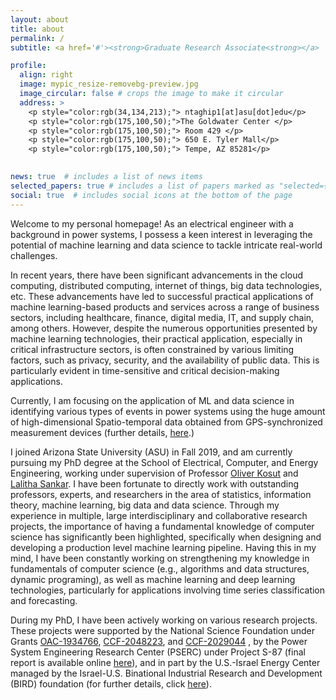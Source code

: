 ```yaml
---
layout: about
title: about
permalink: /
subtitle: <a href='#'><strong>Graduate Research Associate<strong></a>  @ Arizona State University.

profile:
  align: right
  image: mypic_resize-removebg-preview.jpg
  image_circular: false # crops the image to make it circular
  address: >
    <p style="color:rgb(34,134,213);"> ntaghip1[at]asu[dot]edu</p>
    <p style="color:rgb(175,100,50);">The Goldwater Center </p>
    <p style="color:rgb(175,100,50);"> Room 429 </p>
    <p style="color:rgb(175,100,50);"> 650 E. Tyler Mall</p>
    <p style="color:rgb(175,100,50);"> Tempe, AZ 85281</p>
    

news: true  # includes a list of news items
selected_papers: true # includes a list of papers marked as "selected={true}"
social: true  # includes social icons at the bottom of the page
---
```


Welcome to my personal homepage! As an electrical engineer with a background in power systems, I possess a keen interest in leveraging the potential of machine learning and data science to tackle intricate real-world challenges.

In recent years, there have been significant advancements in the cloud computing, distributed computing, internet of things, big data technologies, etc. These advancements have led to successful practical applications of machine learning-based products and services across a range of business sectors, including healthcare, finance, digital media, IT, and supply chain, among others. However, despite the numerous opportunities presented by machine learning technologies, their practical application, especially in critical infrastructure sectors, is often constrained by various limiting factors, such as privacy, security, and the availability of public data. This is particularly evident in time-sensitive and critical decision-making applications.

Currently, I am focusing on the application of ML and data science in identifying various types of events in power systems using the huge amount of high-dimensional Spatio-temporal data obtained from GPS-synchronized measurement devices (further details, <a href="https://sankar.engineering.asu.edu/high-dimensional-spatio-temporal-data-science-for-a-resilient-power-grid-towards-real-time-integration-of-synchrophasor-data/">here</a>.)

I joined Arizona State University (ASU) in Fall 2019, and am currently pursuing my PhD degree at the School of Electrical, Computer, and Energy Engineering, working under supervision of Professor <a href="https://sites.google.com/site/okosut/">Oliver Kosut</a> and  <a href="https://sankar.engineering.asu.edu/">Lalitha Sankar</a>. I have been fortunate to directly work with outstanding professors, experts, and researchers in the area of statistics, information theory, machine learning, big data and data science. 
Through my experience in multiple, large interdisciplinary and collaborative research projects,  the  importance of having a fundamental knowledge of computer science has significantly been highlighted, specifically when designing and developing a production level machine learning pipeline. 
Having this in my mind, I have been constantly working on strengthening my knowledge in fundamentals of computer science (e.g., algorithms and data structures, dynamic programing), as well as machine learning and deep learning technologies, particularly for applications involving time series classification and forecasting. 


<p>
During my PhD, I have been actively working on various research projects. These projects were supported by the National Science Foundation under Grants  <a href="https://nsf.gov/awardsearch/showAward?AWD_ID=1934766&HistoricalAwards=false">OAC-1934766</a>,  <a href="https://www.nsf.gov/awardsearch/showAward?AWD_ID=2048223&HistoricalAwards=false">CCF-2048223</a>, and <a href="https://nsf.gov/awardsearch/showAward?AWD_ID=2029044&HistoricalAwards=false">CCF-2029044</a> , by the Power System Engineering Research Center (PSERC) under Project S-87 (final report is
available online <a href="https://documents.pserc.wisc.edu/documents/publications/reports/2021_reports/S_87_Final_Report.pdf">here</a>), and in part by the U.S.-Israel Energy Center managed by the Israel-U.S. Binational Industrial Research and Development (BIRD) foundation (for further details, click <a href="https://us-isr-energycenter.org/energy_cyber/USIE.html">here</a>).
</p> 


<!-- In the recent years, technological advancements in distributed computing, internet of things, big data and cloud computing as well as many successful practical applications of the machine learning-based products and services, have provided wide range of opportunities for almost every business sector in our industrial world. Examples include but not limited to healthcare, digital media industry, IT industry, supply chain, etc. However, the practical application of machine learning technologies in industries and critical infrastructure sectors, specifically in time sensitive and critical decision-making applications, are often restricted by many limiting factors such as privacy, security, and publicly available data. -->

 <!-- particularly in the power system and smart grid domains. With a solid background in these areas, I am well-equipped to harness the power of state-of-the-art ML and artificial intelligence techniques to address the challenges faced by industries today. My overarching goal is to make a significant contribution towards solving real-world problems by applying my expertise in ML and data science. --> 

<!-- As an electrical engineer with a solid background on power system and smart grid technologies, I am passionate for exploiting the power of machine learning technology and data science in solving complex real-world problems. 

In the recent years, technological advancements in distributed computing, internet of things, big data and cloud computing as well as many successful practical applications of the machine learning-based products and services, have provided wide range of opportunities for almost every business sector in our industrial world. Examples include but not limited to healthcare, digital media industry, IT industry, supply chain, etc. However, the practical application of machine learning technologies in industries and critical infrastructure sectors, specifically in time sensitive and critical decision-making applications, are often restricted by many limiting factors such as privacy, security, and publicly available data. 
-->



<!-- I have 8+ years of experience in variety of topics related to the power system and smart grid.  -->
<!-- Considering my interest and knowledge of the state-of-the-art machine learning (ML) and data science techniques, the overarching goal of my research is to exploit the power of ML and artificial intelligence techniques in solving real-world problems.   -->
<!-- I am highly interested in solving the real-world problems of complex systems (e.g., power systems, eMobility networks, etc.) by exploiting the power of machine learning and artificial intelligence techniques.  -->




 <!-- Currently, I am a graduate research associate at the School of Electrical, Computer, and Energy 
Engineering @Arizona State University, AZ, USA. Along with my advisors, Professor <a href="https://sankar.engineering.asu.edu/">Lalitha Sankar</a> and Professor <a href="https://sites.google.com/site/okosut/">Oliver Kosut</a>, we are working on the application of machine learning (ML) techniques 
in identifying various types of events in power systems using the huge amount of 
high-dimensional Spatio-temporal data obtained from GPS-synchronized 
phasor measurement units (PMU) devices. -->


<!-- My research interest and experience focuses on: 

<ul>
  <li> Machine learning (ML) and data science application in power system operation </li>
  <li> Power system dynamics and stability </li>
  <li> Resilience in critical infrastructure networks </li>
  <li> Battery energy storage systems and their integration to renewable energy sources </li>
</ul> -->

<!-- 
I have an extensive research in the problems 

 -->

<!-- My undergraduate and master's studies significantly helped me to improve my knowledge in the area of electrical engineering and fundamentals of power systems. During my PhD studies, I have been fortunate to directly work with outstanding professors and researchers who are expert in the area of statistics, machine learning, big data and data science, and therefore, I was able to enhance my knowledge and understanding in these fields as well. 

Considering my research experience on a variety of topics related to power systems as complex dynamical systems and my interest and knowledge of the state-of-the-art machine learning and data science techniques, my overarching goal is to develop and apply machine learning and artificial intelligence techniques:  



* to address issues affecting power system security, reliability, stability, and resilience
* to provide practical solutions to enhance the integration of EVs, renewable energy sources, and battery energy storages to acheive the Net Zero Emissions target by 2050 -->







<!-- ,
power system dynamics and stability, resiliency-oriented planning and operation of 
power system, battery energy storage systems and their integration to renewable energy sources in Microgrids, and optimization methods applied for power system optimal planning and operation. -->

<!-- Currently, I am a Ph.D. student at the School of Electrical, Computer, and Energy 
Engineering @Arizona State University, AZ, USA.  -->


<!-- 
Link to your favorite [subreddit](http://reddit.com). You can put a picture in, too. The code is already in, just name your picture `prof_pic.jpg` and put it in the `img/` folder.

Put your address / P.O. box / other info right below your picture. You can also disable any these elements by editing `profile` property of the YAML header of your `_pages/about.md`. Edit `_bibliography/papers.bib` and Jekyll will render your [publications page](/al-folio/publications/) automatically.

Link to your social media connections, too. This theme is set up to use [Font Awesome icons](http://fortawesome.github.io/Font-Awesome/) and [Academicons](https://jpswalsh.github.io/academicons/), like the ones below. Add your Facebook, Twitter, LinkedIn, Google Scholar, or just disable all of them. -->
